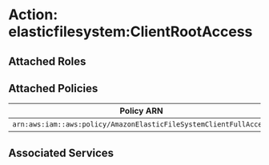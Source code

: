 # Action: elasticfilesystem:ClientRootAccess

## Attached Roles

## Attached Policies

| Policy ARN | Policy Name |
|------------|-------------|
| `arn:aws:iam::aws:policy/AmazonElasticFileSystemClientFullAccess` | [AmazonElasticFileSystemClientFullAccess](../policies.md#amazonelasticfilesystemclientfullaccess) |

## Associated Services

